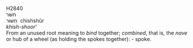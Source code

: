 <body>
  <p>H2840<br>  חשּׁר  <br> חִשּׁוּר  ‎  chishshûr  <br><i>khish-shoor‘ </i><br>From an unused root meaning to <i>bind</i> together; <i>combined</i>, that is, the <i>nave</i> or hub of a wheel (as holding the spokes together): - spoke.<br></p>
 </body>